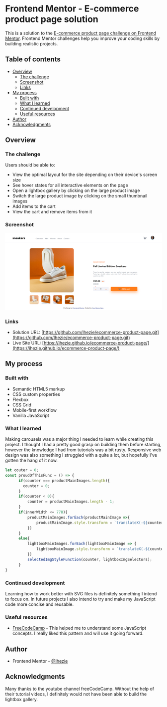 # Frontend Mentor - E-commerce product page solution

This is a solution to the [E-commerce product page challenge on Frontend Mentor](https://www.frontendmentor.io/challenges/ecommerce-product-page-UPsZ9MJp6). Frontend Mentor challenges help you improve your coding skills by building realistic projects.

## Table of contents

- [Overview](#overview)
  - [The challenge](#the-challenge)
  - [Screenshot](#screenshot)
  - [Links](#links)
- [My process](#my-process)
  - [Built with](#built-with)
  - [What I learned](#what-i-learned)
  - [Continued development](#continued-development)
  - [Useful resources](#useful-resources)
- [Author](#author)
- [Acknowledgments](#acknowledgments)


## Overview

### The challenge

Users should be able to:

- View the optimal layout for the site depending on their device's screen size
- See hover states for all interactive elements on the page
- Open a lightbox gallery by clicking on the large product image
- Switch the large product image by clicking on the small thumbnail images
- Add items to the cart
- View the cart and remove items from it

### Screenshot

![](./images/Screenshot.png)

### Links

- Solution URL: [https://github.com/Ihezie/ecommerce-product-page.git](https://github.com/Ihezie/ecommerce-product-page.git)
- Live Site URL: [https://ihezie.github.io/ecommerce-product-page/](https://ihezie.github.io/ecommerce-product-page/)

## My process

### Built with

- Semantic HTML5 markup
- CSS custom properties
- Flexbox
- CSS Grid
- Mobile-first workflow
- Vanilla JavaScript

### What I learned

Making carousels was a major thing I needed to learn while creating this project. I thought I had a pretty good grasp on building them before starting, however the knowledge I had from tutorials was a bit rusty. Responsive web design was also something I struggled with a quite a lot, but hopefully I've gotten the hang of it now.


```js
let couter = 0;
const proudOfThisFunc = () => {
      if(counter === productMainImages.length){
        counter = 0;
      }
      if(counter < 0){
          counter = productMainImages.length - 1;
      }
      if(innerWidth <= 778){
          productMainImages.forEach(productMainImage =>{
              productMainImage.style.transform = `translateX(-${counter * 100}%)`;
          })
      }
      else{
          lightboxMainImages.forEach(lightboxMainImage => {
              lightboxMainImage.style.transform = `translateX(-${counter * 100}%)`;
          })
          selectedImgStyleFunction(counter, lightboxImgSelectors);
      }
}
```

### Continued development

Learning how to work better with SVG files is definitely something I intend to focus on. In future projects I also intend to try and make my JavaScript code more concise and reusable.

### Useful resources

- [FreeCodeCamp](https://www.freecodecamp.org) - This helped me to understand some JavaScript concepts. I really liked this pattern and will use it going forward.

## Author
- Frontend Mentor - [@Ihezie](https://www.frontendmentor.io/profile/Ihezie)

## Acknowledgments
Many thanks to the youtube channel freeCodeCamp. Without the help of their tutorial videos, I definitely would not have been able to build the lightbox gallery.

